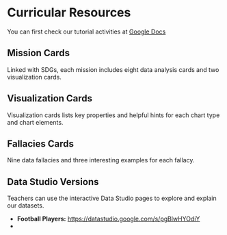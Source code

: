 # Curricular Resources

You can first check our tutorial activities at [Google Docs](https://docs.google.com/document/d/1TDy4qF3XRSMCRclN_lYfUjaXCQnZckIahcXcz8iS4cY/edit?usp=sharing)

## Mission Cards

Linked with SDGs, each mission includes eight data analysis cards and two visualization cards.

## Visualization Cards

Visualization cards lists key properties and helpful hints for each chart type and chart elements.

## Fallacies Cards

Nine data fallacies and three interesting examples for each fallacy.

## Data Studio Versions

Teachers can use the interactive Data Studio pages to explore and explain our datasets.

- **Football Players:** https://datastudio.google.com/s/pgBlwHYOdiY
- 